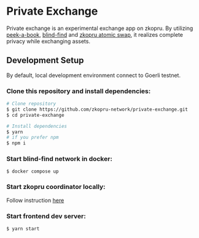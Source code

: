 # Private Exchange

Private exchange is an experimental exchange app on zkopru.
By utilizing [peek-a-book](https://ethresear.ch/t/peekabook-private-order-matching/6987), [blind-find](https://ethresear.ch/t/blind-find-private-social-network-search/6988) and [zkopru atomic swap](https://zkopru.network/), it realizes complete privacy while exchanging assets.

## Development Setup

By default, local development environment connect to Goerli testnet.

### Clone this repository and install dependencies:

```bash
# Clone repository
$ git clone https://github.com/zkopru-network/private-exchange.git
$ cd private-exchange

# Install dependencies
$ yarn
# if you prefer npm
$ npm i
```

### Start blind-find network in docker:

```
$ docker compose up
```

### Start zkopru coordinator locally:

Follow instruction [here](https://docs.zkopru.network/getting-started/configure-coordinator)

### Start frontend dev server:

```bash
$ yarn start
```
